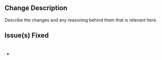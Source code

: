 ## Change Description

Describe the changes and any reasoning behind them that is relevant here.

## Issue(s) Fixed

- #
